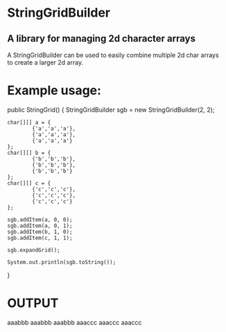 # StringGridBuilder
A library for managing 2d character arrays
-------------------------------------------

A StringGridBuilder can be used to easily combine multiple 2d char arrays to create a larger 2d array.

# Example usage:


public StringGrid() {
    StringGridBuilder sgb = new StringGridBuilder(2, 2);
   
    char[][] a = {
            {'a','a','a'},
            {'a','a','a'},
            {'a','a','a'}
    };
    char[][] b = {
            {'b','b','b'},
            {'b','b','b'},
            {'b','b','b'}
    };
    char[][] c = {
            {'c','c','c'},
            {'c','c','c'},
            {'c','c','c'}
    };
    
    sgb.addItem(a, 0, 0);
    sgb.addItem(a, 0, 1);
    sgb.addItem(b, 1, 0);
    sgb.addItem(c, 1, 1);
      
    sgb.expandGrid();
    
    System.out.println(sgb.toString());
}

# OUTPUT

aaabbb
aaabbb
aaabbb
aaaccc
aaaccc
aaaccc
